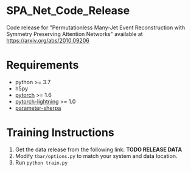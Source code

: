 # SPA_Net_Code_Release
Code release for "Permutationless Many-Jet Event Reconstruction with Symmetry Preserving Attention Networks" available at https://arxiv.org/abs/2010.09206

# Requirements
- python >= 3.7
- h5py
- [pytorch](https://pytorch.org/) >= 1.6
- [pytorch-lightning](https://www.pytorchlightning.ai/) >= 1.0
- [parameter-sherpa](https://parameter-sherpa.readthedocs.io/en/latest/)

# Training Instructions
1. Get the data release from the following link: **TODO RELEASE DATA**
3. Modify `tbar/options.py` to match your system and data location.
2. Run `python train.py`
